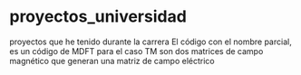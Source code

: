 # proyectos_universidad
proyectos que he tenido durante la carrera
El código con el nombre parcial,  es un código de MDFT para el caso TM son dos matrices de campo magnético que generan una matriz de campo eléctrico 
